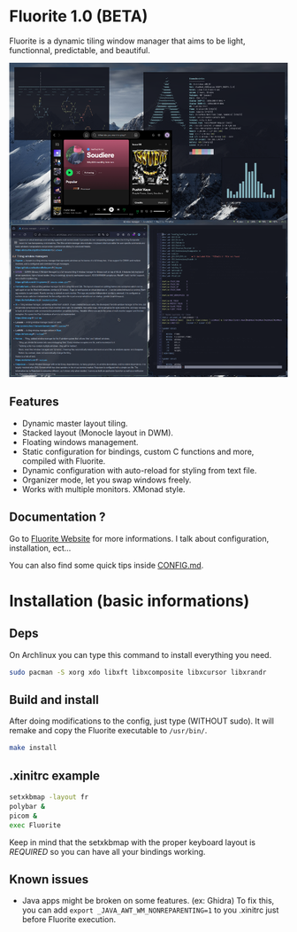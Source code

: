 # Fluorite 1.0 (BETA)

Fluorite is a dynamic tiling window manager that aims to be light, functionnal, predictable, and beautiful.

![Fluorite Presentation](./demo.png)

## Features

- Dynamic master layout tiling.
- Stacked layout (Monocle layout in DWM).
- Floating windows management.
- Static configuration for bindings, custom C functions and more, compiled with Fluorite.
- Dynamic configuration with auto-reload for styling from text file.
- Organizer mode, let you swap windows freely.
- Works with multiple monitors. XMonad style.

## Documentation ?

Go to [Fluorite Website](https://fluorite.surge.sh) for more informations. I talk about configuration, installation, ect...

You can also find some quick tips inside [CONFIG.md](./CONFIG.md).

# Installation (basic informations)

## Deps

On Archlinux you can type this command to install everything you need.

``` sh
sudo pacman -S xorg xdo libxft libxcomposite libxcursor libxrandr
```

## Build and install

After doing modifications to the config, just type (WITHOUT sudo). It will remake and copy the Fluorite executable to `/usr/bin/`.

``` sh
make install
```

## .xinitrc example

``` sh
setxkbmap -layout fr
polybar &
picom &
exec Fluorite
```

Keep in mind that the setxkbmap with the proper keyboard layout is *REQUIRED* so you can have all your bindings working.

## Known issues

- Java apps might be broken on some features. (ex: Ghidra) To fix this, you can add `export _JAVA_AWT_WM_NONREPARENTING=1` to you .xinitrc just before Fluorite execution.
